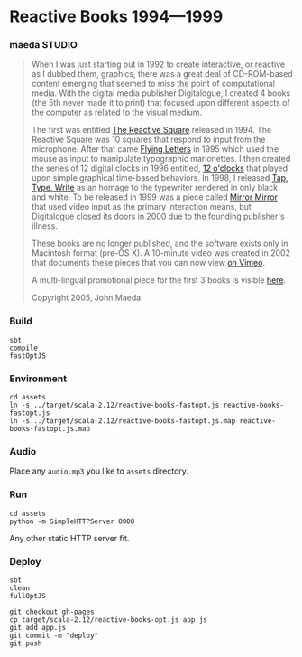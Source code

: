 # Reactive Books 1994—1999

### maeda STUDIO

> When I was just starting out in 1992 to create interactive, or reactive as I dubbed them, graphics, there was a great deal of CD-ROM-based content emerging that seemed to miss the point of computational media. With the digital media publisher Digitalogue, I created 4 books (the 5th never made it to print) that focused upon different aspects of the computer as related to the visual medium.
>
> The first was entitled [The Reactive Square](https://maedastudio.com/2004/rbooks2k/rsquare.html) released in 1994. The Reactive Square was 10 squares that respond to input from the microphone. After that came [Flying Letters](https://maedastudio.com/2004/rbooks2k/flyltr.html) in 1995 which used the mouse as input to manipulate typographic marionettes. I then created the series of 12 digital clocks in 1996 entitled, [12 o'clocks](https://maedastudio.com/2004/rbooks2k/twelve.html) that played upon simple graphical time-based behaviors. In 1998, I released [Tap, Type, Write](https://maedastudio.com/2004/rbooks2k/ttw.html) as an homage to the typewriter rendered in only black and white. To be released in 1999 was a piece called [Mirror Mirror](https://maedastudio.com/2004/rbooks2k/mirror.html) that used video input as the primary interaction means, but Digitalogue closed its doors in 2000 due to the founding publisher's illness.
>
> These books are no longer published, and the software exists only in Macintosh format (pre-OS X). A 10-minute video was created in 2002 that documents these pieces that you can now view [on Vimeo](https://vimeo.com/124707805).
>
> A multi-lingual promotional piece for the first 3 books is visible [here](http://maedastudio.com/rbooks/).
>
> Copyright 2005, John Maeda.

### Build
```
sbt
compile
fastOptJS
```

### Environment
```
cd assets
ln -s ../target/scala-2.12/reactive-books-fastopt.js reactive-books-fastopt.js
ln -s ../target/scala-2.12/reactive-books-fastopt.js.map reactive-books-fastopt.js.map
```

### Audio
Place any `audio.mp3` you like to `assets` directory.

### Run
```
cd assets
python -m SimpleHTTPServer 8000
```
Any other static HTTP server fit.

### Deploy
```
sbt
clean
fullOptJS

git checkout gh-pages
cp target/scala-2.12/reactive-books-opt.js app.js
git add app.js
git commit -m "deploy"
git push
```

